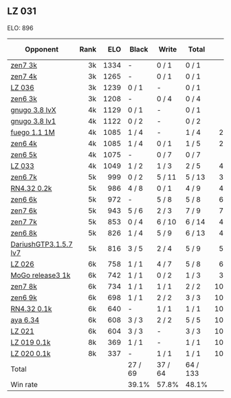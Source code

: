 ## LZ 031 ##

ELO: 896

Opponent | Rank | ELO | Black | Write | Total | Win rate
---------|-----:|----:|-------|-------|-------|-------:
[zen7 3k](zen7%203k.md) | 3k | 1334 | - | 0 / 1 | 0 / 1 | 0.0%
[zen7 4k](zen7%204k.md) | 3k | 1265 | - | 0 / 1 | 0 / 1 | 0.0%
[LZ 036](LZ%20036.md) | 3k | 1239 | 0 / 1 | - | 0 / 1 | 0.0%
[zen6 3k](zen6%203k.md) | 3k | 1208 | - | 0 / 4 | 0 / 4 | 0.0%
[gnugo 3.8 lvX](gnugo%203.8%20lvX.md) | 4k | 1129 | 0 / 1 | - | 0 / 1 | 0.0%
[gnugo 3.8 lv1](gnugo%203.8%20lv1.md) | 4k | 1122 | 0 / 2 | - | 0 / 2 | 0.0%
[fuego 1.1 1M](fuego%201.1%201M.md) | 4k | 1085 | 1 / 4 | - | 1 / 4 | 25.0%
[zen6 4k](zen6%204k.md) | 4k | 1085 | 1 / 4 | 0 / 1 | 1 / 5 | 20.0%
[zen6 5k](zen6%205k.md) | 4k | 1075 | - | 0 / 7 | 0 / 7 | 0.0%
[LZ 033](LZ%20033.md) | 4k | 1049 | 1 / 2 | 1 / 3 | 2 / 5 | 40.0%
[zen6 7k](zen6%207k.md) | 5k | 999 | 0 / 2 | 5 / 11 | 5 / 13 | 38.5%
[RN4.32 0.2k](RN4.32%200.2k.md) | 5k | 986 | 4 / 8 | 0 / 1 | 4 / 9 | 44.4%
[zen6 6k](zen6%206k.md) | 5k | 972 | - | 5 / 8 | 5 / 8 | 62.5%
[zen7 6k](zen7%206k.md) | 5k | 943 | 5 / 6 | 2 / 3 | 7 / 9 | 77.8%
[zen7 7k](zen7%207k.md) | 5k | 853 | 0 / 4 | 6 / 10 | 6 / 14 | 42.9%
[zen6 8k](zen6%208k.md) | 5k | 826 | 1 / 4 | 5 / 9 | 6 / 13 | 46.2%
[DariushGTP3.1.5.7 lv7](DariushGTP3.1.5.7%20lv7.md) | 5k | 816 | 3 / 5 | 2 / 4 | 5 / 9 | 55.6%
[LZ 026](LZ%20026.md) | 6k | 758 | 1 / 1 | 4 / 7 | 5 / 8 | 62.5%
[MoGo release3 1k](MoGo%20release3%201k.md) | 6k | 742 | 1 / 1 | 0 / 2 | 1 / 3 | 33.3%
[zen7 8k](zen7%208k.md) | 6k | 734 | 1 / 1 | 1 / 1 | 2 / 2 | 100.0%
[zen6 9k](zen6%209k.md) | 6k | 698 | 1 / 1 | 2 / 2 | 3 / 3 | 100.0%
[RN4.32 0.1k](RN4.32%200.1k.md) | 6k | 640 | - | 1 / 1 | 1 / 1 | 100.0%
[aya 6.34](aya%206.34.md) | 6k | 608 | 3 / 3 | 2 / 2 | 5 / 5 | 100.0%
[LZ 021](LZ%20021.md) | 6k | 604 | 3 / 3 | - | 3 / 3 | 100.0%
[LZ 019 0.1k](LZ%20019%200.1k.md) | 8k | 369 | 1 / 1 | - | 1 / 1 | 100.0%
[LZ 020 0.1k](LZ%20020%200.1k.md) | 8k | 337 | - | 1 / 1 | 1 / 1 | 100.0%
Total | | | 27 / 69 | 37 / 64 | 64 / 133 | 
Win rate| | | 39.1% | 57.8% | 48.1% | 
